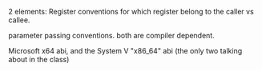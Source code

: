 2 elements: 
Register conventions for which register belong to the caller vs callee. 

parameter passing conventions. 
both are compiler dependent. 


Microsoft x64 abi, and the System V "x86_64" abi (the only two talking about in the class)
